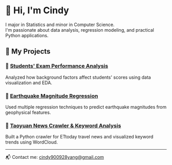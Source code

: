 
# 👋 Hi, I'm Cindy

I major in Statistics and minor in Computer Science.  
I'm passionate about data analysis, regression modeling, and practical Python applications.

## 📂 My Projects

### 🔹 [Students' Exam Performance Analysis](https://github.com/Cindy877/Students_Performance_Analysis)
Analyzed how background factors affect students' scores using data visualization and EDA.

### 🔹 [Earthquake Magnitude Regression](https://github.com/Cindy877/Earthquake_Regression_Project)
Used multiple regression techniques to predict earthquake magnitudes from geophysical features.

### 🔹 [Taoyuan News Crawler & Keyword Analysis](https://github.com/Cindy877/Taoyuan_News_Crawler_Analysis)
Built a Python crawler for ETtoday travel news and visualized keyword trends using WordCloud.

---

📬 Contact me: cindy900928yang@gmail.com
